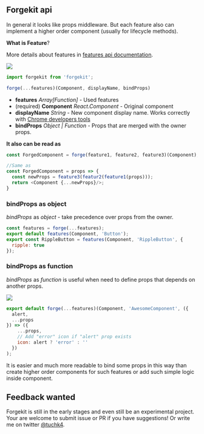 ## Forgekit api

In general it looks like props middleware.
But each feature also can implement a higher order component (usually for lifecycle methods).

**What is Feature**?

More details about features in <a href="./feature.md">features api documentation</a>.

<img src="https://raw.githubusercontent.com/tuchk4/forgekit/release/2.0/docs/images/props-as-middleware.png">

```js
import forgekit from 'forgekit';

forge(...features)(Component, displayName, bindProps)
```

* **features** *Array[Function]* - Used features
* (required) **Component** *React.Component* - Original component
* **displayName** *String* - New component display name. Works correctly with [Chrome developers tools](https://chrome.google.com/webstore/detail/react-developer-tools/fmkadmapgofadopljbjfkapdkoienihi?hl=en)
* **bindProps** *Object | Function* - Props that are merged with the owner props.

**It also can be read as**

```js
const ForgedComponent = forge(feature1, feature2, feature3)(Component);

//Same as
const ForgedComponent = props => {
  const newProps = feature3(featur2(feature1(props)));
  return <Component {...newProps}/>;
}
```

### bindProps as object

*bindProps* as *object* - take precedence over props from the owner.

```js
const features = forge(...features);
export default features(Component, 'Button');
export const RippleButton = features(Component, 'RippleButton', {
  ripple: true
});
```

### bindProps as function

*bindProps* as *function* is useful when need to define props that depends on another props.

<img src="https://raw.githubusercontent.com/tuchk4/forgekit/release/2.0/docs/images/props-as-middleware-with-props.png">

```js
export default forge(...features)(Component, 'AwesomeComponent', ({
  alert,
  ...props
}) => ({
    ...props,
    // Add "error" icon if "alert" prop exists
    icon: alert ? 'error' : ''
  })
);
```

It is easier and much more readable to bind some props in this way than create higher order components for such features or add such simple logic inside component.


## Feedback wanted

Forgekit is still in the early stages and even still be an experimental project. Your are welcome to submit issue or PR if you have suggestions! Or write me on twitter [@tuchk4](https://twitter.com/tuchk4).
